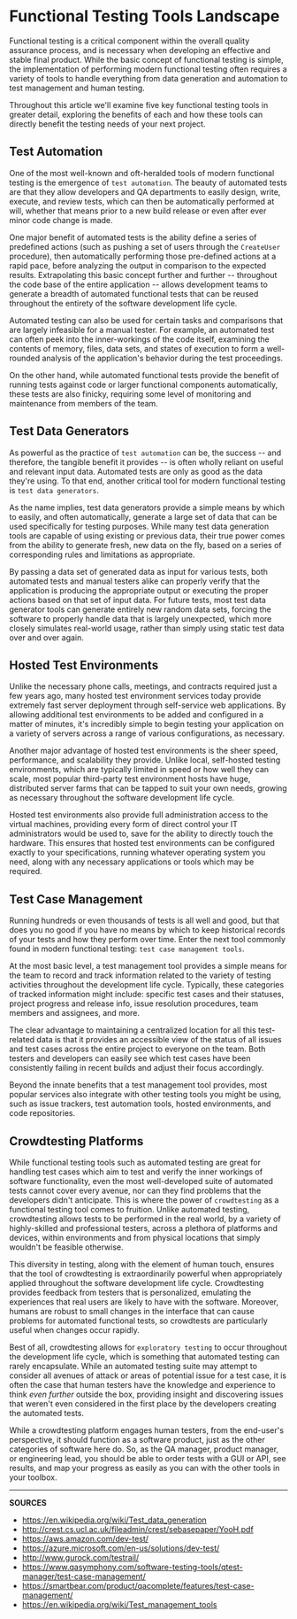 # Functional Testing Tools Landscape

Functional testing is a critical component within the overall quality assurance process, and is necessary when developing an effective and stable final product.  While the basic concept of functional testing is simple, the implementation of performing modern functional testing often requires a variety of tools to handle everything from data generation and automation to test management and human testing.

Throughout this article we'll examine five key functional testing tools in greater detail, exploring the benefits of each and how these tools can directly benefit the testing needs of your next project.  

## Test Automation

One of the most well-known and oft-heralded tools of modern functional testing is the emergence of `test automation`.  The beauty of automated tests are that they allow developers and QA departments to easily design, write, execute, and review tests, which can then be automatically performed at will, whether that means prior to a new build release or even after ever minor code change is made.

One major benefit of automated tests is the ability define a series of predefined actions (such as pushing a set of users through the `CreateUser` procedure), then automatically performing those pre-defined actions at a rapid pace, before analyzing the output in comparison to the expected results.  Extrapolating this basic concept further and further -- throughout the code base of the entire application -- allows development teams to generate a breadth of automated functional tests that can be reused throughout the entirety of the software development life cycle.

Automated testing can also be used for certain tasks and comparisons that are largely infeasible for a manual tester.  For example, an automated test can often peek into the inner-workings of the code itself, examining the contents of memory, files, data sets, and states of execution to form a well-rounded analysis of the application's behavior during the test proceedings.

On the other hand, while automated functional tests provide the benefit of running tests against code or larger functional components automatically, these tests are also finicky, requiring some level of monitoring and maintenance from members of the team.

## Test Data Generators

As powerful as the practice of `test automation` can be, the success -- and therefore, the tangible benefit it provides -- is often wholly reliant on useful and relevant input data.  Automated tests are only as good as the data they're using.  To that end, another critical tool for modern functional testing is `test data generators`.

As the name implies, test data generators provide a simple means by which to easily, and often automatically, generate a large set of data that can be used specifically for testing purposes.  While many test data generation tools are capable of using existing or previous data, their true power comes from the ability to generate fresh, new data on the fly, based on a series of corresponding rules and limitations as appropriate.

By passing a data set of generated data as input for various tests, both automated tests and manual testers alike can properly verify that the application is producing the appropriate output or executing the proper actions based on that set of input data.  For future tests, most test data generator tools can generate entirely new random data sets, forcing the software to properly handle data that is largely unexpected, which more closely simulates real-world usage, rather than simply using static test data over and over again.

## Hosted Test Environments

Unlike the necessary phone calls, meetings, and contracts required just a few years ago, many hosted test environment services today provide extremely fast server deployment through self-service web applications.  By allowing additional test environments to be added and configured in a matter of minutes, it's incredibly simple to begin testing your application on a variety of servers across a range of various configurations, as necessary.

Another major advantage of hosted test environments is the sheer speed, performance, and scalability they provide.  Unlike local, self-hosted testing environments, which are typically limited in speed or how well they can scale, most popular third-party test environment hosts have huge, distributed server farms that can be tapped to suit your own needs, growing as necessary throughout the software development life cycle.

Hosted test environments also provide full administration access to the virtual machines, providing every form of direct control your IT administrators would be used to, save for the ability to directly touch the hardware.  This ensures that hosted test environments can be configured exactly to your specifications, running whatever operating system you need, along with any necessary applications or tools which may be required.

## Test Case Management

Running hundreds or even thousands of tests is all well and good, but that does you no good if you have no means by which to keep historical records of your tests and how they perform over time.  Enter the next tool commonly found in modern functional testing: `test case management tools`.

At the most basic level, a test management tool provides a simple means for the team to record and track information related to the variety of testing activities throughout the development life cycle.  Typically, these categories of tracked information might include: specific test cases and their statuses, project progress and release info, issue resolution procedures, team members and assignees, and more.

The clear advantage to maintaining a centralized location for all this test-related data is that it provides an accessible view of the status of all issues and test cases across the entire project to everyone on the team.  Both testers and developers can easily see which test cases have been consistently failing in recent builds and adjust their focus accordingly.

Beyond the innate benefits that a test management tool provides, most popular services also integrate with other testing tools you might be using, such as issue trackers, test automation tools, hosted environments, and code repositories.

## Crowdtesting Platforms

While functional testing tools such as automated testing are great for handling test cases which aim to test and verify the inner workings of software functionality, even the most well-developed suite of automated tests cannot cover every avenue, nor can they find problems that the developers didn't anticipate.  This is where the power of `crowdtesting` as a functional testing tool comes to fruition.  Unlike automated testing, crowdtesting allows tests to be performed in the real world, by a variety of highly-skilled and professional testers, across a plethora of platforms and devices, within environments and from physical locations that simply wouldn't be feasible otherwise.

This diversity in testing, along with the element of human touch, ensures that the tool of crowdtesting is extraordinarily powerful when appropriately applied throughout the software development life cycle.  Crowdtesting provides feedback from testers that is personalized, emulating the experiences that real users are likely to have with the software.  Moreover, humans are robust to small changes in the interface that can cause problems for automated functional tests, so crowdtests are particularly useful when changes occur rapidly.

Best of all, crowdtesting allows for `exploratory testing` to occur throughout the development life cycle, which is something that automated testing can rarely encapsulate.  While an automated testing suite may attempt to consider all avenues of attack or areas of potential issue for a test case, it is often the case that human testers have the knowledge and experience to think _even further_ outside the box, providing insight and discovering issues that weren't even considered in the first place by the developers creating the automated tests.

While a crowdtesting platform engages human testers, from the end-user's perspective, it should function as a software product, just as the other categories of software here do.  So, as the QA manager, product manager, or engineering lead, you should be able to order tests with a GUI or API, see results, and map your progress as easily as you can with the other tools in your toolbox.

---

**SOURCES**

- https://en.wikipedia.org/wiki/Test_data_generation
- http://crest.cs.ucl.ac.uk/fileadmin/crest/sebasepaper/YooH.pdf
- https://aws.amazon.com/dev-test/
- https://azure.microsoft.com/en-us/solutions/dev-test/
- http://www.gurock.com/testrail/
- https://www.qasymphony.com/software-testing-tools/qtest-manager/test-case-management/
- https://smartbear.com/product/qacomplete/features/test-case-management/
- https://en.wikipedia.org/wiki/Test_management_tools